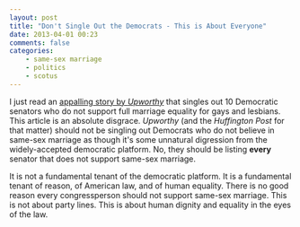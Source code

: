 ```yaml
---
layout: post
title: "Don't Single Out the Democrats - This is About Everyone"
date: 2013-04-01 00:23
comments: false
categories:
    - same-sex marriage
    - politics
    - scotus
---
```


I just read an [appalling story by _Upworthy_][1] that singles out 10 Democratic
senators who do not support full marriage equality for gays and lesbians. This
article is an absolute disgrace. _Upworthy_ (and the _Huffington Post_ for that
matter) should not be singling out Democrats who do not believe in same-sex
marriage as though it's some unnatural digression from the widely-accepted
democratic platform. No, they should be listing **every** senator that does
not support same-sex marriage.

It is not a fundamental tenant of the democratic platform. It is a fundamental
tenant of reason, of American law, and of human equality. There is no good
reason every congressperson should not support same-sex marriage. This is not
about party lines. This is about human dignity and equality in the eyes of the
law.

[1]: http://www.upworthy.com/omg-google-tucker-carlson-and-gay-marriage?c=fea